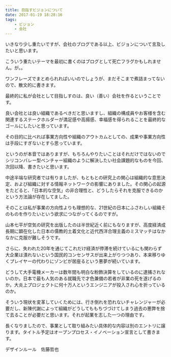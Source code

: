 ```yaml
---
title: 目指すビジョンについて
date: 2017-01-19 18:28:16
tags:
    - ビジョン 
    - 会社    
---
```


いきなり少し重たいですが、会社のブログである以上、ビジョンについて言及したいと思います。

こういう重たいテーマを最初に書くのはブログとして死亡フラグかもしれません。が。。

ワンフレーズでまとめられればいいのでしょうが、まだそこまで煮詰まってないので、散文的に書きます。

最終的に私が会社として目指しすのは、良い（善い）会社を作るということです。

良い会社とは良い組織であるべきだと思いますし、組織の構成員やお客様を含む関連するステークホルダーが満足感や高揚感、幸福感を得られることを最終的なゴールにしたいと思っています。

その目的に比べれば事業方向性や組織のアウトカムとしての、成果や事業方向性は手段にすぎないとすら思っています。

というのが本音ではありますが、もちろんやりたいことはそれだけではないのでシリコンバレー型ベンチャー組織のように解決したい社会課題的なものを今回、次回以降、書きたいと思います。

中途半端な研究者では有りましたが、もともとの研究上の関心は組織的な意思決定、および組織に対する情報ネットワークの影響にありました。その関心の起源をたどると、「日本的な空気」の非合理性と、どうしたらそれを克服できるのかという方法論が存在してました。

そのことは私が事業の方向性よりも理想的な、21世紀の日本にふさわしい組織そのものを作りたいという欲求につながってくるのですが。

山本七平が空気の研究を出版したのは半世紀近く前にもなりますが、高度経済成長期に顕在化した日本の儒教的土着文化と近代西洋合理主義のミスマッチはなかなかに克服が難しそうです。

さらに、失われた20年を通じてこれだけ経済が停滞を続けているにも関わらず大企業は潰れないという国民的コンセンサスが出来上がりつつあり、本来移りゆくプレイヤーの代わりにゾンビが居座るという悪夢が続いています。

どうして大手電機メーカーは数年間も明白な粉飾決算をしているのに逮捕されないのか。日本で最も人気のある就職先で才色兼備の若者が非業の死を遂げるのか。大炎上プロジェクトに何十万人というエンジニアが投入され心を折っているのか。

そういう現状を変革していくためには、行き倒れを恐れないチャレンジャーが必要だし、新陳代謝によって組織がどうしてももちづづけてしまう過去の悪弊を捨て去ることが必要だと思います。それが起業を志した一つの理由です。

長くなりましたので、事業として取り組みたい具体的な内容は別のエントリに譲ります。タイトル予定はオープンプロセス・イノベーション宣言として書きます。

デザインルール　佐藤哲也

